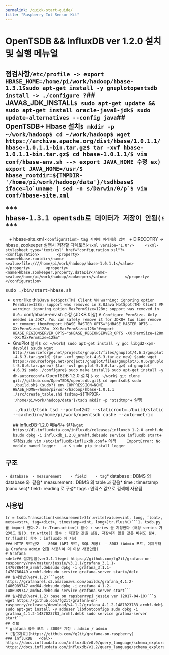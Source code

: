 ```yaml
---
permalink: /quick-start-guide/
title: "Raspberry Iot Sensor Kit"
---
```


# OpenTSDB && InfluxDB ver 1.2.0 설치 및 실행 메뉴얼
## 점검사항```/etc/profile -> export HBASE_HOME=/home/pi/work/hadoop/hbase-1.3.1$sudo apt-get install -y gnuplotopentsdb install -> ./configure ?```## JAVA8_JDK_INSTALL```$ sudo apt-get update && sudo apt-get install oracle-java8-jdk$ sudo update-alternatives --config java```## OpenTSDB+ Hbase 설치```$ mkdir -p ~/work/hadoop$ cd ~/work/hadoop$ wget https://archive.apache.org/dist/hbase/1.0.1.1/hbase-1.0.1.1-bin.tar.gz$ tar -xvf hbase-1.0.1.1-bin.tar.gz$ cd hbase-1.0.1.1/$ vim conf/hbase-env.sh --> export JAVA_HOME 수정 ex) export JAVA_HOME=/usr/$ hbase_rootdir=${TMPDIR-'/home/pi/work/hadoop/data'}/tsdhbase$ iface=lo`uname | sed -n s/Darwin/0/p`$ vim conf/hbase-site.xml```<pre>*** hbase-1.3.1 opentsdb로 데이터가 저장이 안됨(serial_win10_app.py) ***</pre>
   + hbase-site.xml `<configuration> tag 사이에 아래내용 입력`   + DIRECOTRY -> hbase ,zookeeper 실행시 저장할 디렉토리```<?xml version="1.0"?>     <?xml-stylesheet type="text/xsl" href="configuration.xsl"?>     <configuration>
       <property>         <name>hbase.rootdir</name>         <value>file:////home/pi/work/hadoop/hbase-1.0.1.1</value>       </property>       <property>         <name>hbase.zookeeper.property.dataDir</name>         <value>/home/pi/work/hadoop/zookeeper</value>        </property>
     </configuration>```<pre> sudo ./bin/start-hbase.sh </pre>
+ error like this```Java HotSpot(TM) Client VM warning: ignoring option PermSize=128m; support was removed in 8.0Java HotSpot(TM) Client VM warning: ignoring option MaxPermSize=128m; support was removed in 8.0```+ conf/hbase-env.sh 수정 (JDK8 이상) ```# Configure PermSize. Only needed in JDK7. You can safely remove it for JDK8+
two line remove or comment them#export HBASE_MASTER_OPTS="$HBASE_MASTER_OPTS -XX:PermSize=128m -XX:MaxPermSize=128m"#export HBASE_REGIONSERVER_OPTS="$HBASE_REGIONSERVER_OPTS -XX:PermSize=128m -XX:MaxPermSize=128m"```
+ GnuPlot 설치```$ cd ~/work$ sudo apt-get install -y gcc libgd2-xpm-devold) $sudo wget http://sourceforge.net/projects/gnuplot/files/gnuplot/4.6.3/gnuplot-4.6.3.tar.gzold) $tar -xvf gnuplot-4.6.3.tar.gz new) $sudo wget https://sourceforge.net/projects/gnuplot/files/gnuplot/5.0.6/gnuplot-5.0.6.tar.gznew) $tar -xvf gnuplot-5.0.6.tar.gz$ cd gnuplot-4.6.3$ sudo ./configure$ sudo make install$ sudo apt-get install -y dh-autoreconf```+ OpenTSDB 1.2.0 설치
```$ cd ~/work$ git clone git://github.com/OpenTSDB/opentsdb.git$ cd opentsdb$ sudo ./build.sh$ (sudo?) env COMPRESSION=NONE HBASE_HOME=/home/pi/work/hadoop/hbase-1.0.1.1 ./src/create_table.sh$ tsdtmp=${TMPDIR-'/home/pi/work/hadoop/data'}/tsd$ mkdir -p "$tsdtmp"```+ 실행<pre> ./build/tsdb tsd --port=4242 --staticroot=./build/staticroot --cachedir=/home/pi/work/opentsdb_cashe --auto-metric </pre>## influxDB-1.2.0 메뉴얼+ 설치```wget https://dl.influxdata.com/influxdb/releases/influxdb_1.2.0_armhf.debsudo dpkg -i influxdb_1.2.0_armhf.debsudo service influxdb start```+ 설정```$sudo vim /etc/influxdb/influxdb.conf```+ 에러   ```   ImportError: No module named logger   -> $ sudo pip install logger```
## 구조
```- database  - measurement    - field    - tag```* database : DBMS 의 database 와  같음* measurement : DBMS 의 table 과 같음* time : timestamp (nano sec)* field : reading 로 구성* tags : 인덱스 값으로 검색에 사용됨
## 사용법
```pythonimport tsdb
tr = tsdb.Transaction(<measurement>)tr.write(value=<int, long, float>, meta=<str>, tag=<dict>, timestamp=<int, long>)tr.flush()```1. tsdb.py 를 import 한다.2. tr.Transaction() 함수 : series 을 지정한다 (해당 series 가 없어도 됨)3. tr.write() 함수 : 저장할 값을 넘김, 저장하지 않을 값은 비워도 됨4. tr.flush() 함수 : influxdb 에 저장
### HTTP 포트번호  - 8086 (API 포트, SQL 제공)  - 8083 (Admin 포트, 이제부터는 Grafana admin 연결 사용하여 더 이상 사용안함)
# Grafana
<del>## 설치방법(ver3.1.1)wget https://github.com/fg2it/grafana-on-raspberry/raw/master/jessie/v3.1.1/grafana_3.1.1-1470786449_armhf.debsudo dpkg -i grafana_3.1.1-1470786449_armhf.debsudo service grafana-server start</del>
## 설치방법(ver4.1.2)```wget https://grafanarel.s3.amazonaws.com/builds/grafana_4.1.2-1486989747_amd64.debsudo dpkg -i grafana_4.1.2-1486989747_amd64.debsudo service grafana-server start```
## 설치방법(ver4.1.2) base on rapsberrypi jessie ver (2017-04-10)```$ wget https://github.com/fg2it/grafana-on-raspberry/releases/download/v4.1.2/grafana_4.1.2-1487023783_armhf.deb$ sudo apt-get install -y adduser libfontconfig$ sudo dpkg -i grafana_4.1.2-1487023783_armhf.deb$ sudo service grafana-server start```
## 정보
* grafana 접속 포트 : 3000* 계정 : admin / admin
* [참고자료](https://github.com/fg2it/grafana-on-raspberry)
### influxDB   <del>- https://docs.influxdata.com/influxdb/v0.9/query_language/schema_exploration/</del>  https://docs.influxdata.com/influxdb/v1.2/query_language/schema_exploration/
